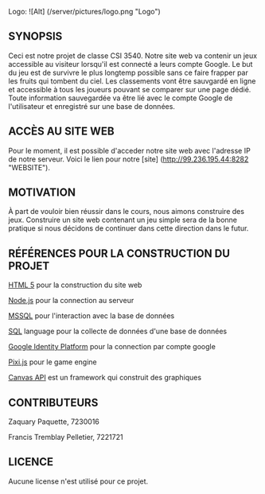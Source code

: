 Logo: ![Alt] (/server/pictures/logo.png "Logo")

## SYNOPSIS

Ceci est notre projet de classe CSI 3540. Notre site web va contenir un jeux accessible au visiteur lorsqu'il est connecté a leurs compte Google.
Le but du jeu est de survivre le plus longtemp possible sans ce faire frapper par les fruits qui tombent du ciel.
Les classements vont être sauvgardé en ligne et accessible à tous les joueurs pouvant se comparer sur une page dédié.
Toute information sauvegardée va être lié avec le compte Google de l'utilisateur et enregistré sur une base de données.

## ACCÈS AU SITE WEB

Pour le moment, il est possible d'acceder notre site web avec l'adresse IP de notre serveur. Voici le lien pour notre [site] (http://99.236.195.44:8282 "WEBSITE").


## MOTIVATION

À part de vouloir bien réussir dans le cours, nous aimons construire des jeux. Construire un site web contenant un jeu simple sera de la bonne pratique si nous décidons de continuer dans cette direction dans le futur. 

## RÉFÉRENCES POUR LA CONSTRUCTION DU PROJET

[HTML 5](https://dev.w3.org/html5/html-author/ "HTML 5") pour la construction du site web

[Node.js](https://nodejs.org/api/ "Node.js") pour la connection au serveur 

[MSSQL](https://msdn.microsoft.com/en-us/library/dn198336.aspx "MSSQL") pour l'interaction avec la base de données

[SQL](https://www.w3schools.com/sql/sql_quickref.asp "SQL") language pour la collecte de données d'une base de données

[Google Identity Platform](https://developers.google.com/identity/ "Google Identity Platform") pour la connection par compte google

[Pixi.js](http://pixijs.download/v4.2.2/docs/index.html "Pixi.js") pour le game engine

[Canvas API](https://developer.mozilla.org/en-US/docs/Web/API/Canvas_API "Canvas") est un framework qui construit des graphiques

## CONTRIBUTEURS

Zaquary Paquette, 7230016

Francis Tremblay Pelletier, 7221721

## LICENCE

Aucune license n'est utilisé pour ce projet.
